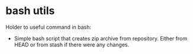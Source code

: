 bash utils
==========

Holder to useful command in bash:
- Simple bash script that creates zip archive from repository. Either from HEAD or from stash if there were any changes.
